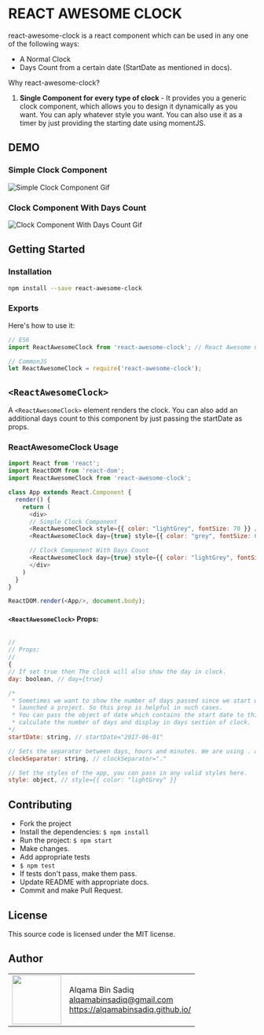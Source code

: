 # REACT AWESOME CLOCK

react-awesome-clock is a react component which can be used in any one of the following ways:
- A Normal Clock 
- Days Count from a certain date (StartDate as mentioned in docs).

Why react-awesome-clock?

1. **Single Component for every type of clock** - It provides you a generic clock component, which allows you to design it dynamically as you want. You can aply whatever style you want. You can also use it as a timer by just providing the starting date using momentJS.

## DEMO

### Simple Clock Component
![Simple Clock Component Gif](https://github.com/alqamabinsadiq/react-awesome-clock/blob/master/src/images/clock.gif)

### Clock Component With Days Count
![Clock Component With Days Count Gif](https://github.com/alqamabinsadiq/react-awesome-clock/blob/master/src/images/clockWithDays.gif)

## Getting Started

### Installation

```sh
npm install --save react-awesome-clock
```

### Exports
Here's how to use it:

```js
// ES6
import ReactAwesomeClock from 'react-awesome-clock'; // React Awesome Clock

// CommonJS
let ReactAwesomeClock = require('react-awesome-clock');
```

## `<ReactAwesomeClock>`
A `<ReactAwesomeClock>` element renders the clock. You can also add an additional days count to this component by just passing the startDate as props.

### ReactAwesomeClock Usage


```js
import React from 'react';
import ReactDOM from 'react-dom';
import ReactAwesomeClock from 'react-awesome-clock';

class App extends React.Component {
  render() {
    return (
      <div>
      // Simple Clock Component
      <ReactAwesomeClock style={{ color: "lightGrey", fontSize: 70 }} />
      <ReactAwesomeClock day={true} style={{ color: "grey", fontSize: 60, textShadow: "0 0 10px grey", fontFamily: "aerial" }} />

      // Clock Component With Days Count
      <ReactAwesomeClock day={true} style={{ color: "lightGrey", fontSize: 70 }} startDate="2018-09-06" />
      </div>
    )
  }
}

ReactDOM.render(<App/>, document.body);
```
#### `<ReactAwesomeClock>` Props:
```js

//
// Props:
//
{
// If set true then The clock will also show the day in clock.
day: boolean, // day={true}

/*
 * Sometimes we want to show the number of days passed since we start working or
 * launched a project. So this prop is helpful in such cases.
 * You can pass the object of date which contains the start date to this prop and it will 
 * calculate the number of days and display in days section of clock.
*/
startDate: string, // startDate="2017-06-01"

// Sets the separator between days, hours and minutes. We are using . as the default separator.
clockSeparator: string, // clockSeparator="."

// Set the styles of the app, you can pass in any valid styles here.
style: object, // style={{ color: "lightGrey" }}

```

## Contributing

- Fork the project
- Install the dependencies: `$ npm install`
- Run the project: `$ npm start`
- Make changes.
- Add appropriate tests
- `$ npm test`
- If tests don't pass, make them pass.
- Update README with appropriate docs.
- Commit and make Pull Request.

## License
This source code is licensed under the MIT license.

## Author

<table>
  <tr>
    <td>
      <img src="https://github.com/alqamabinsadiq.png?s=100" width="100">
    </td>
    <td>
      Alqama Bin Sadiq<br />
      <a href="mailto:alqamabinsadiq@gmail.com">alqamabinsadiq@gmail.com</a><br />
      <a href="https://alqamabinsadiq.github.io/">https://alqamabinsadiq.github.io/</a>
    </td>
  </tr>
</table>